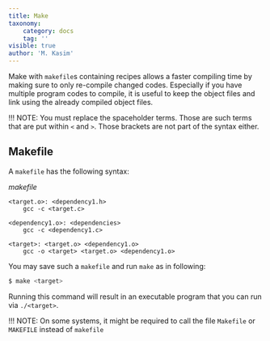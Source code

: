 ```yaml
---
title: Make
taxonomy:
    category: docs
    tag: ''
visible: true
author: 'M. Kasim'
---
```


Make with `makefile`s containing recipes allows a faster compiling time by making sure to only re-compile changed codes. Especially if you have multiple program codes to compile, it is useful to keep the object files and link using the already compiled object files.

!!! NOTE: You must replace the spaceholder terms. Those are such terms that are put within `<` and `>`. Those brackets are not part of the syntax either.

## Makefile
A `makefile` has the following syntax:

_makefile_
```make
<target.o>: <dependency1.h>
	gcc -c <target.c>
    
<dependency1.o>: <dependencies>
	gcc -c <dependency1.c>
    
<target>: <target.o> <dependency1.o>
	gcc -o <target> <target.o> <dependency1.o>
```

You may save such a `makefile` and run `make` as in following:

```sh
$ make <target>
```

Running this command will result in an executable program that you can run via `./<target>`.

!!! NOTE: On some systems, it might be required  to call the file `Makefile` or `MAKEFILE` instead of `makefile`

